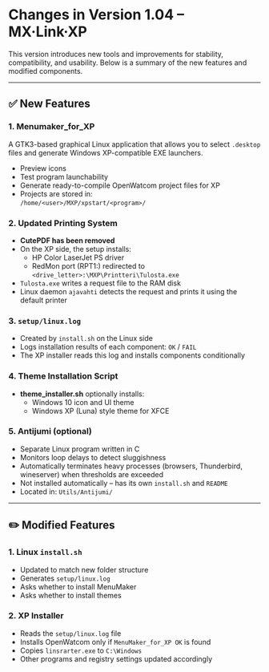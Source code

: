# Changes in Version 1.04 – MX·Link·XP

This version introduces new tools and improvements for stability, compatibility, and usability. Below is a summary of the new features and modified components.

---

## ✅ New Features

### 1. Menumaker_for_XP

A GTK3-based graphical Linux application that allows you to select `.desktop` files and generate Windows XP-compatible EXE launchers.

- Preview icons  
- Test program launchability  
- Generate ready-to-compile OpenWatcom project files for XP  
- Projects are stored in:  
  `/home/<user>/MXP/xpstart/<program>/`

### 2. Updated Printing System

- **CutePDF has been removed**
- On the XP side, the setup installs:
  - HP Color LaserJet PS driver
  - RedMon port (RPT1:) redirected to `<drive_letter>:\MXP\Printteri\Tulosta.exe`
- `Tulosta.exe` writes a request file to the RAM disk
- Linux daemon `ajavahti` detects the request and prints it using the default printer

### 3. `setup/linux.log`

- Created by `install.sh` on the Linux side
- Logs installation results of each component: `OK` / `FAIL`
- The XP installer reads this log and installs components conditionally

### 4. Theme Installation Script

- **theme_installer.sh** optionally installs:
  - Windows 10 icon and UI theme
  - Windows XP (Luna) style theme for XFCE

### 5. Antijumi (optional)

- Separate Linux program written in C
- Monitors loop delays to detect sluggishness
- Automatically terminates heavy processes (browsers, Thunderbird, wineserver) when thresholds are exceeded
- Not installed automatically – has its own `install.sh` and `README`
- Located in: `Utils/Antijumi/`

---

## ✏️ Modified Features

### 1. Linux `install.sh`

- Updated to match new folder structure
- Generates `setup/linux.log`
- Asks whether to install MenuMaker
- Asks whether to install themes

### 2. XP Installer

- Reads the `setup/linux.log` file
- Installs OpenWatcom only if `MenuMaker_for_XP OK` is found
- Copies `linsrarter.exe` to `C:\Windows`
- Other programs and registry settings updated accordingly
